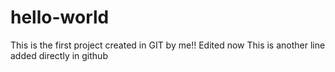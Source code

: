 # hello-world
This is the first project created in GIT by me!!
Edited now
This is another line added directly in github
